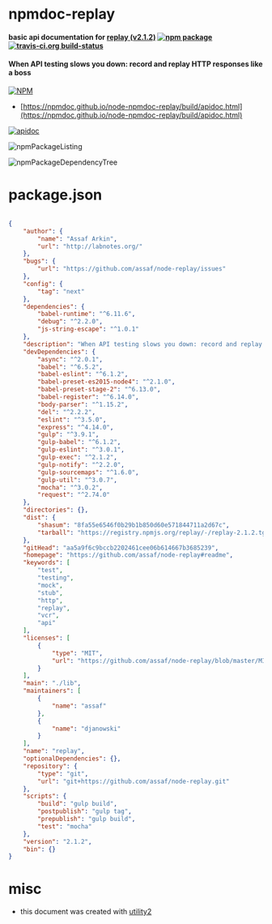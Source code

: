 # npmdoc-replay

#### basic api documentation for  [replay (v2.1.2)](https://github.com/assaf/node-replay#readme)  [![npm package](https://img.shields.io/npm/v/npmdoc-replay.svg?style=flat-square)](https://www.npmjs.org/package/npmdoc-replay) [![travis-ci.org build-status](https://api.travis-ci.org/npmdoc/node-npmdoc-replay.svg)](https://travis-ci.org/npmdoc/node-npmdoc-replay)

#### When API testing slows you down: record and replay HTTP responses like a boss

[![NPM](https://nodei.co/npm/replay.png?downloads=true&downloadRank=true&stars=true)](https://www.npmjs.com/package/replay)

- [https://npmdoc.github.io/node-npmdoc-replay/build/apidoc.html](https://npmdoc.github.io/node-npmdoc-replay/build/apidoc.html)

[![apidoc](https://npmdoc.github.io/node-npmdoc-replay/build/screenCapture.buildCi.browser.%252Ftmp%252Fbuild%252Fapidoc.html.png)](https://npmdoc.github.io/node-npmdoc-replay/build/apidoc.html)

![npmPackageListing](https://npmdoc.github.io/node-npmdoc-replay/build/screenCapture.npmPackageListing.svg)

![npmPackageDependencyTree](https://npmdoc.github.io/node-npmdoc-replay/build/screenCapture.npmPackageDependencyTree.svg)



# package.json

```json

{
    "author": {
        "name": "Assaf Arkin",
        "url": "http://labnotes.org/"
    },
    "bugs": {
        "url": "https://github.com/assaf/node-replay/issues"
    },
    "config": {
        "tag": "next"
    },
    "dependencies": {
        "babel-runtime": "^6.11.6",
        "debug": "^2.2.0",
        "js-string-escape": "^1.0.1"
    },
    "description": "When API testing slows you down: record and replay HTTP responses like a boss",
    "devDependencies": {
        "async": "^2.0.1",
        "babel": "^6.5.2",
        "babel-eslint": "^6.1.2",
        "babel-preset-es2015-node4": "^2.1.0",
        "babel-preset-stage-2": "^6.13.0",
        "babel-register": "^6.14.0",
        "body-parser": "^1.15.2",
        "del": "^2.2.2",
        "eslint": "^3.5.0",
        "express": "^4.14.0",
        "gulp": "^3.9.1",
        "gulp-babel": "^6.1.2",
        "gulp-eslint": "^3.0.1",
        "gulp-exec": "^2.1.2",
        "gulp-notify": "^2.2.0",
        "gulp-sourcemaps": "^1.6.0",
        "gulp-util": "^3.0.7",
        "mocha": "^3.0.2",
        "request": "^2.74.0"
    },
    "directories": {},
    "dist": {
        "shasum": "8fa55e6546f0b29b1b850d60e571844711a2d67c",
        "tarball": "https://registry.npmjs.org/replay/-/replay-2.1.2.tgz"
    },
    "gitHead": "aa5a9f6c9bccb2202461cee06b614667b3685239",
    "homepage": "https://github.com/assaf/node-replay#readme",
    "keywords": [
        "test",
        "testing",
        "mock",
        "stub",
        "http",
        "replay",
        "vcr",
        "api"
    ],
    "licenses": [
        {
            "type": "MIT",
            "url": "https://github.com/assaf/node-replay/blob/master/MIT-LICENSE"
        }
    ],
    "main": "./lib",
    "maintainers": [
        {
            "name": "assaf"
        },
        {
            "name": "djanowski"
        }
    ],
    "name": "replay",
    "optionalDependencies": {},
    "repository": {
        "type": "git",
        "url": "git+https://github.com/assaf/node-replay.git"
    },
    "scripts": {
        "build": "gulp build",
        "postpublish": "gulp tag",
        "prepublish": "gulp build",
        "test": "mocha"
    },
    "version": "2.1.2",
    "bin": {}
}
```



# misc
- this document was created with [utility2](https://github.com/kaizhu256/node-utility2)
